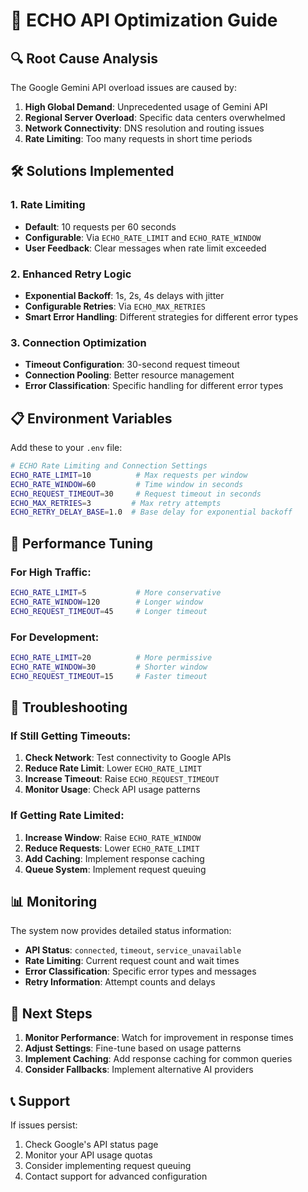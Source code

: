 # 🚀 ECHO API Optimization Guide

## 🔍 **Root Cause Analysis**

The Google Gemini API overload issues are caused by:

1. **High Global Demand**: Unprecedented usage of Gemini API
2. **Regional Server Overload**: Specific data centers overwhelmed
3. **Network Connectivity**: DNS resolution and routing issues
4. **Rate Limiting**: Too many requests in short time periods

## 🛠️ **Solutions Implemented**

### **1. Rate Limiting**

- **Default**: 10 requests per 60 seconds
- **Configurable**: Via `ECHO_RATE_LIMIT` and `ECHO_RATE_WINDOW`
- **User Feedback**: Clear messages when rate limit exceeded

### **2. Enhanced Retry Logic**

- **Exponential Backoff**: 1s, 2s, 4s delays with jitter
- **Configurable Retries**: Via `ECHO_MAX_RETRIES`
- **Smart Error Handling**: Different strategies for different error types

### **3. Connection Optimization**

- **Timeout Configuration**: 30-second request timeout
- **Connection Pooling**: Better resource management
- **Error Classification**: Specific handling for different error types

## 📋 **Environment Variables**

Add these to your `.env` file:

```bash
# ECHO Rate Limiting and Connection Settings
ECHO_RATE_LIMIT=10          # Max requests per window
ECHO_RATE_WINDOW=60         # Time window in seconds
ECHO_REQUEST_TIMEOUT=30     # Request timeout in seconds
ECHO_MAX_RETRIES=3         # Max retry attempts
ECHO_RETRY_DELAY_BASE=1.0  # Base delay for exponential backoff
```

## 🎯 **Performance Tuning**

### **For High Traffic:**

```bash
ECHO_RATE_LIMIT=5           # More conservative
ECHO_RATE_WINDOW=120        # Longer window
ECHO_REQUEST_TIMEOUT=45     # Longer timeout
```

### **For Development:**

```bash
ECHO_RATE_LIMIT=20          # More permissive
ECHO_RATE_WINDOW=30         # Shorter window
ECHO_REQUEST_TIMEOUT=15     # Faster timeout
```

## 🔧 **Troubleshooting**

### **If Still Getting Timeouts:**

1. **Check Network**: Test connectivity to Google APIs
2. **Reduce Rate Limit**: Lower `ECHO_RATE_LIMIT`
3. **Increase Timeout**: Raise `ECHO_REQUEST_TIMEOUT`
4. **Monitor Usage**: Check API usage patterns

### **If Getting Rate Limited:**

1. **Increase Window**: Raise `ECHO_RATE_WINDOW`
2. **Reduce Requests**: Lower `ECHO_RATE_LIMIT`
3. **Add Caching**: Implement response caching
4. **Queue System**: Implement request queuing

## 📊 **Monitoring**

The system now provides detailed status information:

- **API Status**: `connected`, `timeout`, `service_unavailable`
- **Rate Limiting**: Current request count and wait times
- **Error Classification**: Specific error types and messages
- **Retry Information**: Attempt counts and delays

## 🚀 **Next Steps**

1. **Monitor Performance**: Watch for improvement in response times
2. **Adjust Settings**: Fine-tune based on usage patterns
3. **Implement Caching**: Add response caching for common queries
4. **Consider Fallbacks**: Implement alternative AI providers

## 📞 **Support**

If issues persist:

1. Check Google's API status page
2. Monitor your API usage quotas
3. Consider implementing request queuing
4. Contact support for advanced configuration
